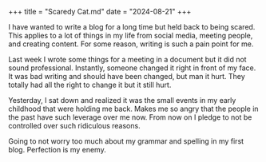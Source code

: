 +++
title = "Scaredy Cat.md"
date = "2024-08-21"
+++

I have wanted to write a blog for a long time but held back to being scared. This applies to a lot of things in my life from social media, meeting people, and creating content. For some reason, writing is such a pain point for me. 

Last week I wrote some things for a meeting in a document but it did not sound professional. Instantly, someone changed it right in front of my face. It was bad writing and should have been changed, but man it hurt. They totally had all the right to change it but it still hurt.

Yesterday, I sat down and realized it was the small events in my early childhood that were holding me back. Makes me so angry that the people in the past have such leverage over me now. From now on I pledge to not be controlled over such ridiculous reasons. 

Going to not worry too much about my grammar and spelling in my first blog. Perfection is my enemy.
